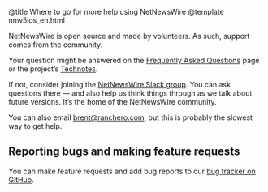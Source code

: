 @title Where to go for more help using NetNewsWire
@template nnw5ios_en.html

NetNewsWire is open source and made by volunteers. As such, support comes from the community.

Your question might be answered on the [Frequently Asked Questions][faq] page or the project’s [Technotes][tn].

If not, consider joining the [NetNewsWire Slack group][slack]. You can ask questions there — and also help us think things through as we talk about future versions. It’s the home of the NetNewsWire community.

You can also email <brent@ranchero.com>, but this is probably the slowest way to get help.


Reporting bugs and making feature requests
------------------------------------------

You can make feature requests and add bug reports to our [bug tracker on GitHub][gh].


[faq]: https://ranchero.com/netnewswire/frequently-asked-questions
[tn]: https://github.com/Ranchero-Software/NetNewsWire/tree/master/Technotes
[slack]: https://ranchero.com/netnewswire/slack
[gh]: https://github.com/Ranchero-Software/NetNewsWire/issues

